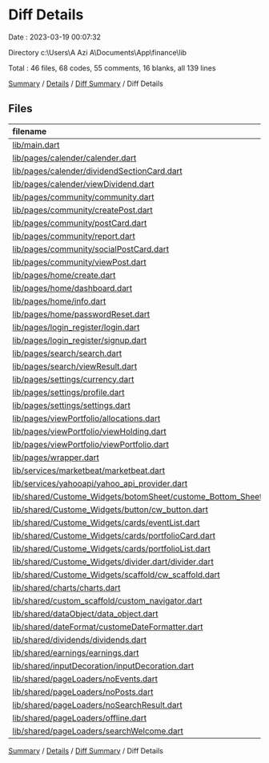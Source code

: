 # Diff Details

Date : 2023-03-19 00:07:32

Directory c:\\Users\\A Azi A\\Documents\\App\\finance\\lib

Total : 46 files,  68 codes, 55 comments, 16 blanks, all 139 lines

[Summary](results.md) / [Details](details.md) / [Diff Summary](diff.md) / Diff Details

## Files
| filename | language | code | comment | blank | total |
| :--- | :--- | ---: | ---: | ---: | ---: |
| [lib/main.dart](/lib/main.dart) | Dart | 1 | 0 | 0 | 1 |
| [lib/pages/calender/calender.dart](/lib/pages/calender/calender.dart) | Dart | -143 | -1 | -1 | -145 |
| [lib/pages/calender/dividendSectionCard.dart](/lib/pages/calender/dividendSectionCard.dart) | Dart | -117 | 0 | -4 | -121 |
| [lib/pages/calender/viewDividend.dart](/lib/pages/calender/viewDividend.dart) | Dart | 186 | 0 | -3 | 183 |
| [lib/pages/community/community.dart](/lib/pages/community/community.dart) | Dart | -41 | 0 | 0 | -41 |
| [lib/pages/community/createPost.dart](/lib/pages/community/createPost.dart) | Dart | -1 | 0 | 0 | -1 |
| [lib/pages/community/postCard.dart](/lib/pages/community/postCard.dart) | Dart | -2 | 1 | 0 | -1 |
| [lib/pages/community/report.dart](/lib/pages/community/report.dart) | Dart | -1 | 0 | 0 | -1 |
| [lib/pages/community/socialPostCard.dart](/lib/pages/community/socialPostCard.dart) | Dart | -1 | 0 | 0 | -1 |
| [lib/pages/community/viewPost.dart](/lib/pages/community/viewPost.dart) | Dart | -1 | 0 | 0 | -1 |
| [lib/pages/home/create.dart](/lib/pages/home/create.dart) | Dart | -1 | -1 | 0 | -2 |
| [lib/pages/home/dashboard.dart](/lib/pages/home/dashboard.dart) | Dart | -21 | -2 | 10 | -13 |
| [lib/pages/home/info.dart](/lib/pages/home/info.dart) | Dart | -1 | 0 | 0 | -1 |
| [lib/pages/home/passwordReset.dart](/lib/pages/home/passwordReset.dart) | Dart | -4 | 0 | 0 | -4 |
| [lib/pages/login_register/login.dart](/lib/pages/login_register/login.dart) | Dart | -7 | 0 | -3 | -10 |
| [lib/pages/login_register/signup.dart](/lib/pages/login_register/signup.dart) | Dart | -7 | 0 | 1 | -6 |
| [lib/pages/search/search.dart](/lib/pages/search/search.dart) | Dart | -102 | 0 | 0 | -102 |
| [lib/pages/search/viewResult.dart](/lib/pages/search/viewResult.dart) | Dart | -3 | 0 | 0 | -3 |
| [lib/pages/settings/currency.dart](/lib/pages/settings/currency.dart) | Dart | -1 | 0 | 0 | -1 |
| [lib/pages/settings/profile.dart](/lib/pages/settings/profile.dart) | Dart | -3 | 0 | 0 | -3 |
| [lib/pages/settings/settings.dart](/lib/pages/settings/settings.dart) | Dart | -1 | 0 | 0 | -1 |
| [lib/pages/viewPortfolio/allocations.dart](/lib/pages/viewPortfolio/allocations.dart) | Dart | -2 | 0 | 0 | -2 |
| [lib/pages/viewPortfolio/viewHolding.dart](/lib/pages/viewPortfolio/viewHolding.dart) | Dart | -3 | 0 | 0 | -3 |
| [lib/pages/viewPortfolio/viewPortfolio.dart](/lib/pages/viewPortfolio/viewPortfolio.dart) | Dart | -2 | 0 | 0 | -2 |
| [lib/pages/wrapper.dart](/lib/pages/wrapper.dart) | Dart | 0 | 0 | -1 | -1 |
| [lib/services/marketbeat/marketbeat.dart](/lib/services/marketbeat/marketbeat.dart) | Dart | -9 | 11 | 0 | 2 |
| [lib/services/yahooapi/yahoo_api_provider.dart](/lib/services/yahooapi/yahoo_api_provider.dart) | Dart | -1 | -3 | -1 | -5 |
| [lib/shared/Custome_Widgets/botomSheet/custome_Bottom_Sheet.dart](/lib/shared/Custome_Widgets/botomSheet/custome_Bottom_Sheet.dart) | Dart | 1 | -1 | -1 | -1 |
| [lib/shared/Custome_Widgets/button/cw_button.dart](/lib/shared/Custome_Widgets/button/cw_button.dart) | Dart | -14 | 0 | -2 | -16 |
| [lib/shared/Custome_Widgets/cards/eventList.dart](/lib/shared/Custome_Widgets/cards/eventList.dart) | Dart | 68 | 0 | 4 | 72 |
| [lib/shared/Custome_Widgets/cards/portfolioCard.dart](/lib/shared/Custome_Widgets/cards/portfolioCard.dart) | Dart | -10 | -1 | 0 | -11 |
| [lib/shared/Custome_Widgets/cards/portfolioList.dart](/lib/shared/Custome_Widgets/cards/portfolioList.dart) | Dart | 72 | 0 | 4 | 76 |
| [lib/shared/Custome_Widgets/divider.dart/divider.dart](/lib/shared/Custome_Widgets/divider.dart/divider.dart) | Dart | -3 | 0 | 0 | -3 |
| [lib/shared/Custome_Widgets/scaffold/cw_scaffold.dart](/lib/shared/Custome_Widgets/scaffold/cw_scaffold.dart) | Dart | -10 | 0 | -1 | -11 |
| [lib/shared/charts/charts.dart](/lib/shared/charts/charts.dart) | Dart | 0 | 0 | -1 | -1 |
| [lib/shared/custom_scaffold/custom_navigator.dart](/lib/shared/custom_scaffold/custom_navigator.dart) | Dart | -59 | 62 | -3 | 0 |
| [lib/shared/dataObject/data_object.dart](/lib/shared/dataObject/data_object.dart) | Dart | 1 | 0 | 1 | 2 |
| [lib/shared/dateFormat/customeDateFormatter.dart](/lib/shared/dateFormat/customeDateFormatter.dart) | Dart | 0 | -1 | 0 | -1 |
| [lib/shared/dividends/dividends.dart](/lib/shared/dividends/dividends.dart) | Dart | 17 | -1 | -1 | 15 |
| [lib/shared/earnings/earnings.dart](/lib/shared/earnings/earnings.dart) | Dart | 19 | -9 | 0 | 10 |
| [lib/shared/inputDecoration/inputDecoration.dart](/lib/shared/inputDecoration/inputDecoration.dart) | Dart | 6 | 1 | -1 | 6 |
| [lib/shared/pageLoaders/noEvents.dart](/lib/shared/pageLoaders/noEvents.dart) | Dart | 52 | 0 | 4 | 56 |
| [lib/shared/pageLoaders/noPosts.dart](/lib/shared/pageLoaders/noPosts.dart) | Dart | 44 | 0 | 4 | 48 |
| [lib/shared/pageLoaders/noSearchResult.dart](/lib/shared/pageLoaders/noSearchResult.dart) | Dart | 60 | 0 | 4 | 64 |
| [lib/shared/pageLoaders/offline.dart](/lib/shared/pageLoaders/offline.dart) | Dart | 54 | 0 | 3 | 57 |
| [lib/shared/pageLoaders/searchWelcome.dart](/lib/shared/pageLoaders/searchWelcome.dart) | Dart | 58 | 0 | 4 | 62 |

[Summary](results.md) / [Details](details.md) / [Diff Summary](diff.md) / Diff Details